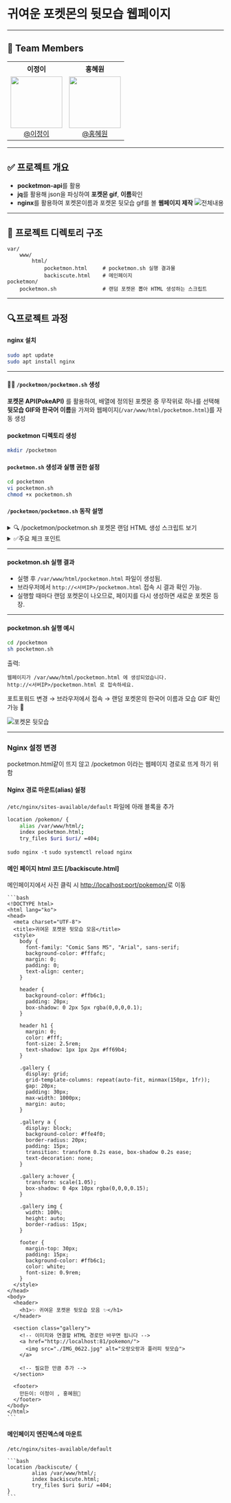 # 귀여운 포켓몬의 뒷모습 웹페이지

---

## 👥 Team Members
<table>
  <tr>
    <th>이정이</th>
    <th>홍혜원</th>
  </tr>
  <tr>
    <td align="center">
      <img src="https://github.com/2jeong2.png" width="120" /><br/>
      <a href="https://github.com/2jeong2">@이정이</a>
    </td>
    <td align="center">
      <img src="https://github.com/hyewon8245.png" width="120" /><br/>
      <a href="https://github.com/hyewon8245">@홍혜원</a>
    </td>
  </tr>
</table>

---

## ✅ **프로젝트 개요**

- **pocketmon-api**를 활용
- **jq**를 활용해 json을 파싱하여 **포켓몬 gif**, **이름**확인
- **nginx**를 활용하여 포켓몬이름과 포켓몬 뒷모습 gif를 볼 **웹페이지 제작**
![전체내용](최종완성.gif)

---
## 📂 **프로젝트 디렉토리 구조**
```
var/
    www/
        html/
            pocketmon.html     # pocketmon.sh 실행 결과물
            backiscute.html    # 메인페이지
pocketmon/
    pocketmon.sh               # 랜덤 포켓몬 뽑아 HTML 생성하는 스크립트
```
---

## 🔍**프로젝트 과정**

#### nginx 설치

```bash
sudo apt update
sudo apt install nginx
```
---

#### 🧑‍💻 `/pocketmon/pocketmon.sh` 생성
**포켓몬 API(PokeAPI)** 를 활용하여,
배열에 정의된 포켓몬 중 무작위로 하나를 선택해 **뒷모습 GIF와 한국어 이름**을 가져와 웹페이지(`/var/www/html/pocketmon.html`)를 자동 생성

#### pocketmon 디렉토리 생성

```bash
mkdir /pocketmon
```
#### `pocketmon.sh` 생성과 실행 권한 설정

```bash
cd pocketmon
vi pocketmon.sh
chmod +x pocketmon.sh
```


#### `/pocketmon/pocketmon.sh` 동작 설명
<details>
<summary> 🔍 /pocketmon/pocketmon.sh 포켓몬 랜덤 HTML 생성 스크립트 보기</summary>
  
```bash
#!/bin/bash

#의존성 체크 curl과 jq가 깔려있는지 확인
for bin in curl jq; do
  command -v "$bin" >/dev/null 2>&1 || { echo "ERROR: $bin not found"; exit 1; }
done

#포켓몬 배열(좋아하는 포켓몬 20마리)
POKEMONS=("chansey" "meowth" "lucario" "shinx" "pikachu" "magikarp" "gyarados" "turtwig" "oshawott" "farfetchd" "Pichu" "Munchlax" "Pachirisu" "Metapod" "Slowpoke" "Exeggutor" "Dratini" "Mewtwo" "Mew" "Rowlet")


# 배열 길이
LEN=${#POKEMONS[@]}

# 랜덤 인덱스 선택 
IDX=$((RANDOM % LEN))
POKEMON=${POKEMONS[$IDX]}

# API 호출해서 해당 포켓몬의 gif URL 가져오기
# API는 포켓몬에 관련된 데이터를 저장한 내용으로 jq로 파싱하여 뒷모습 gif파일을 가져오도록 만듦
URL=$(curl -s https://pokeapi.co/api/v2/pokemon/$POKEMON \
  | jq -r '.sprites.versions."generation-v"."black-white".animated.back_default')
# species URL 이름을 추출할때 여러 언어들의 이름 정보들을 가진 api 추출
SPECIES_URL=$(curl -s https://pokeapi.co/api/v2/pokemon/$POKEMON | jq -r '.species.url')

# 여러 언어 이름 중 한국어 이름 추출
KOR_NAME=$(curl -s $SPECIES_URL | jq -r '.names[] | select(.language.name=="ko") | .name')


# HTML 파일 생성
OUTFILE="/var/www/html/pocketmon.html"

cat <<EOF > $OUTFILE
<!DOCTYPE html>
<html lang="ko">
  <head>
    <meta charset="utf-8" />
    <meta name="viewport" content="width=device-width,initial-scale=1" />
    <title>$POKEMON Sprite</title>
    <style>
      body { font-family: system-ui, -apple-system, Segoe UI, Roboto, sans-serif; margin: 40px; }
    .card { max-width: 560px; border: 1px solid #ddd; border-radius: 12px; padding: 24px; box-shadow: 0 4px 12px rgba(0,0,0,.06); }
    h1 { margin: 0 0 12px; font-size: 28px; }
    .sub { color: #666; margin-bottom: 20px; }
    .imgbox { display: flex; align-items: center; justify-content: center; min-height: 200px; background: #fafafa; border-radius: 10px; }
    .note { margin-top: 16px; color: #999; font-size: 14px; }
  </style>
  </head>
<body>
  <div class="card">
    <h1>$KOR_NAME</h1>
    <div class="sub">뒷모습 귀엽지
    <div class="imgbox">
     <img src="$URL" alt="$POKEMON">
    </div>
    <div class="note">데이터 출처: <a href="$URL" target="_blank" rel="noreferrer">PokeAPI</a></div>
  </div>
</body>
</html>
EOF

echo "웹페이지가 $OUTFILE 에 생성되었습니다."
echo "http://<서버IP>/pocketmon.html 로 접속하세요."

```
</details>

<details>
<summary>✅주요 체크 포인트</summary>

##### 1. 의존성 체크

```bash
for bin in curl jq; do
  command -v "$bin" >/dev/null 2>&1 || { echo "ERROR: $bin not found"; exit 1; }
done
```

* `curl`, `jq` 명령어가 설치되어 있는지 확인.
* 없으면 에러 메시지 출력 후 종료.

---

##### 2. 포켓몬 배열 준비

```bash
POKEMONS=("chansey" "meowth" "lucario" ... "Rowlet")
```

* 좋아하는 포켓몬 20마리 목록 정의.
* `RANDOM` 값을 이용해 무작위 포켓몬을 선택.

---

##### 3. API 호출

```bash
URL=$(curl -s https://pokeapi.co/api/v2/pokemon/$POKEMON \
  | jq -r '.sprites.versions."generation-v"."black-white".animated.back_default')
```

* `pokeapi.co`에서 선택된 포켓몬의 **뒤모습 애니메이션 GIF URL**을 가져옴.

```bash
SPECIES_URL=$(curl -s https://pokeapi.co/api/v2/pokemon/$POKEMON | jq -r '.species.url')
KOR_NAME=$(curl -s $SPECIES_URL | jq -r '.names[] | select(.language.name=="ko") | .name')
```

* Species API를 추가로 호출해 **여러 언어 이름 중 한국어 이름**을 추출.

---

##### 4. HTML 파일 생성

```bash
OUTFILE="/var/www/html/pocketmon.html"
cat <<EOF > $OUTFILE
... (HTML 구조) ...
EOF
```

* HTML 카드 형태의 페이지를 생성.
* `<h1>` 태그에는 포켓몬의 **한글 이름** 출력.
* `<img>` 태그에는 포켓몬 **뒤모습 GIF** 삽입.
* 하단에 데이터 출처(PokeAPI) 표기.

---
</details>

---

#### pocketmon.sh 실행 결과

* 실행 후 `/var/www/html/pocketmon.html` 파일이 생성됨.
* 브라우저에서 `http://<서버IP>/pocketmon.html` 접속 시 결과 확인 가능.
* 실행할 때마다 랜덤 포켓몬이 나오므로, 페이지를 다시 생성하면 새로운 포켓몬 등장.

--- 

#### pocketmon.sh 실행 예시

```bash
cd /pocketmon
sh pocketmon.sh
```

출력:

```
웹페이지가 /var/www/html/pocketmon.html 에 생성되었습니다.
http://<서버IP>/pocketmon.html 로 접속하세요.
```

포트포워드 변경 →  브라우저에서 접속 → 랜덤 포켓몬의 한국어 이름과 모습 GIF 확인 가능 🎉

![포켓몬 뒷모습](파오리_고화질2.gif)

---

### Nginx 설정 변경
pocketmon.html같이 뜨지 않고 /pocketmon 이라는 웹페이지 경로로 뜨게 하기 위함


#### Nginx 경로 마운트(alias) 설정


`/etc/nginx/sites-available/default` 파일에 아래 블록을 추가 

```bash
location /pokemon/ {
	alias /var/www/html/;
	index pocketmon.html;
	try_files $uri $uri/ =404;
```
`sudo nginx -t`
`sudo systemctl reload nginx`
    
#### 메인 페이지 html 코드 [/backiscute.html]
메인페이지에서 사진 클릭 시 [http://localhost:port/pokemon/](http://localhost:port/pokemon/)로 이동

    ```bash
    <!DOCTYPE html>
    <html lang="ko">
    <head>
      <meta charset="UTF-8">
      <title>귀여운 포켓몬 뒷모습 모음</title>
      <style>
        body {
          font-family: "Comic Sans MS", "Arial", sans-serif;
          background-color: #fffafc;
          margin: 0;
          padding: 0;
          text-align: center;
        }
    
        header {
          background-color: #ffb6c1;
          padding: 20px;
          box-shadow: 0 2px 5px rgba(0,0,0,0.1);
        }
    
        header h1 {
          margin: 0;
          color: #fff;
          font-size: 2.5rem;
          text-shadow: 1px 1px 2px #ff69b4;
        }
    
        .gallery {
          display: grid;
          grid-template-columns: repeat(auto-fit, minmax(150px, 1fr));
          gap: 20px;
          padding: 30px;
          max-width: 1000px;
          margin: auto;
        }
    
        .gallery a {
          display: block;
          background-color: #ffe4f0;
          border-radius: 20px;
          padding: 15px;
          transition: transform 0.2s ease, box-shadow 0.2s ease;
          text-decoration: none;
        }
    
        .gallery a:hover {
          transform: scale(1.05);
          box-shadow: 0 4px 10px rgba(0,0,0,0.15);
        }
    
        .gallery img {
          width: 100%;
          height: auto;
          border-radius: 15px;
        }
    
        footer {
          margin-top: 30px;
          padding: 15px;
          background-color: #ffb6c1;
          color: white;
          font-size: 0.9rem;
        }
      </style>
    </head>
    <body>
      <header>
        <h1>✨ 귀여운 포켓몬 뒷모습 모음 ✨</h1>
      </header>
    
      <section class="gallery">
        <!-- 이미지와 연결할 HTML 경로만 바꾸면 됩니다 -->
        <a href="http://localhost:81/pokemon/">
          <img src="./IMG_0622.jpg" alt="오랑오랑과 플러피 뒷모습">
        </a>
        
        <!-- 필요한 만큼 추가 -->
      </section>
    
      <footer>
        만든이: 이정이 , 홍혜원🐾
      </footer>
    </body>
    </html>
    ```
    
#### 메인페이지 엔진엑스에 마운트

`/etc/nginx/sites-available/default`    
    
	```bash
    location /backiscute/ {
            alias /var/www/html/;
            index backiscute.html;
            try_files $uri $uri/ =404;
    }
    ```

    

